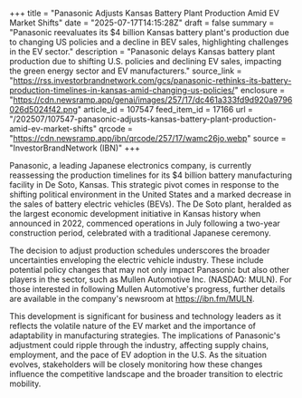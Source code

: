 +++
title = "Panasonic Adjusts Kansas Battery Plant Production Amid EV Market Shifts"
date = "2025-07-17T14:15:28Z"
draft = false
summary = "Panasonic reevaluates its $4 billion Kansas battery plant's production due to changing US policies and a decline in BEV sales, highlighting challenges in the EV sector."
description = "Panasonic delays Kansas battery plant production due to shifting U.S. policies and declining EV sales, impacting the green energy sector and EV manufacturers."
source_link = "https://rss.investorbrandnetwork.com/gcs/panasonic-rethinks-its-battery-production-timelines-in-kansas-amid-changing-us-policies/"
enclosure = "https://cdn.newsramp.app/genai/images/257/17/dc461a333fd9d920a9796026d5024f42.png"
article_id = 107547
feed_item_id = 17166
url = "/202507/107547-panasonic-adjusts-kansas-battery-plant-production-amid-ev-market-shifts"
qrcode = "https://cdn.newsramp.app/ibn/qrcode/257/17/wamc26jo.webp"
source = "InvestorBrandNetwork (IBN)"
+++

<p>Panasonic, a leading Japanese electronics company, is currently reassessing the production timelines for its $4 billion battery manufacturing facility in De Soto, Kansas. This strategic pivot comes in response to the shifting political environment in the United States and a marked decrease in the sales of battery electric vehicles (BEVs). The De Soto plant, heralded as the largest economic development initiative in Kansas history when announced in 2022, commenced operations in July following a two-year construction period, celebrated with a traditional Japanese ceremony.</p><p>The decision to adjust production schedules underscores the broader uncertainties enveloping the electric vehicle industry. These include potential policy changes that may not only impact Panasonic but also other players in the sector, such as Mullen Automotive Inc. (NASDAQ: MULN). For those interested in following Mullen Automotive's progress, further details are available in the company's newsroom at <a href='https://ibn.fm/MULN' rel='nofollow' target='_blank'>https://ibn.fm/MULN</a>.</p><p>This development is significant for business and technology leaders as it reflects the volatile nature of the EV market and the importance of adaptability in manufacturing strategies. The implications of Panasonic's adjustment could ripple through the industry, affecting supply chains, employment, and the pace of EV adoption in the U.S. As the situation evolves, stakeholders will be closely monitoring how these changes influence the competitive landscape and the broader transition to electric mobility.</p>